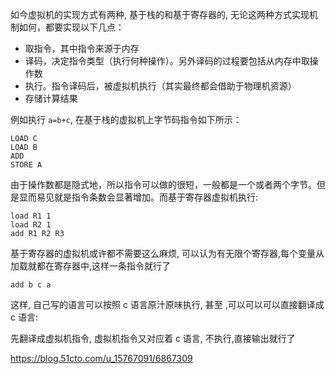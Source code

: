 如今虚拟机的实现方式有两种, 基于栈的和基于寄存器的, 无论这两种方式实现机制如何，都要实现以下几点：

- 取指令，其中指令来源于内存
- 译码，决定指令类型（执行何种操作）。另外译码的过程要包括从内存中取操作数
- 执行。指令译码后，被虚拟机执行（其实最终都会借助于物理机资源）
- 存储计算结果



例如执行 `a=b+c`, 在基于栈的虚拟机上字节码指令如下所示：

```assembly
LOAD C
LOAD B
ADD 
STORE A
```

由于操作数都是隐式地，所以指令可以做的很短，一般都是一个或者两个字节。但是显而易见就是指令条数会显著增加。而基于寄存器虚拟机执行:

```assembly
load R1 1
load R2 1
add R1 R2 R3
```

基于寄存器的虚拟机或许都不需要这么麻烦, 可以认为有无限个寄存器,每个变量从加载就都在寄存器中,这样一条指令就行了

```assembly
add b c a
```



这样, 自己写的语言可以按照 c 语言原汁原味执行, 甚至 ,可以可以可以直接翻译成 c 语言:

先翻译成虚拟机指令, 虚拟机指令又对应着 c 语言, 不执行,直接输出就行了





https://blog.51cto.com/u_15767091/6867309